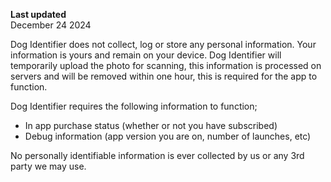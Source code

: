**Last updated**  
December 24 2024

Dog Identifier does not collect, log or store any personal information. Your information is yours and remain on your device. Dog Identifier will temporarily upload the photo for scanning, this information is processed on servers and will be removed within one hour, this is required for the app to function.

Dog Identifier requires the following information to function;

- In app purchase status (whether or not you have subscribed)
- Debug information (app version you are on, number of launches, etc)

No personally identifiable information is ever collected by us or any 3rd party we may use.
